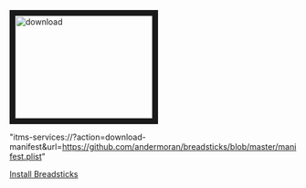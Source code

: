 <a href="itms-services://?action=download-manifest&url=https://github.com/andermoran/breadsticks/blob/master/manifest.plist" target="_blank"><img src="http://rawgit.com/twolfson/paypal-github-button/master/dist/button.svg" 
alt="download" width="240" height="180" border="10" /></a>


"itms-services://?action=download-manifest&url=https://github.com/andermoran/breadsticks/blob/master/manifest.plist"

<a href="itms-services://?action=download-manifest&url=https://github.com/andermoran/breadsticks/blob/master/manifest.plist">Install Breadsticks</a>
